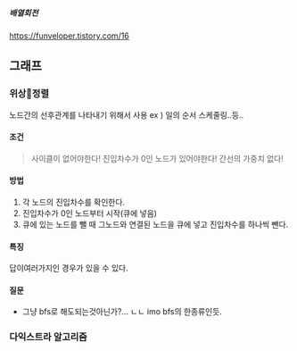 ##### 배열회전
https://funveloper.tistory.com/16

## 그래프
### 위상정렬
노드간의 선후관계를 나타내기 위해서 사용
ex ) 일의 순서 스케줄링..등..
#### 조건
> 사이클이 없어야한다!
> 진입차수가 0인 노드가 있어야한다!
> 간선의 가중치 없다!
#### 방법
1. 각 노드의 진입차수를 확인한다.
2. 진입차수가 0인 노드부터 시작(큐에 넣음)
3. 큐에 있는 노드를 뺄 때 그노드와 연결된 노드을 큐에 넣고 진입차수를 하나씩 뺀다. 
#### 특징
답이여러가지인 경우가 있을 수 있다.
#### 질문
- 그냥 bfs로 해도되는것아닌가?... ㄴㄴ imo bfs의 한종류인듯.

### 다익스트라 알고리즘
